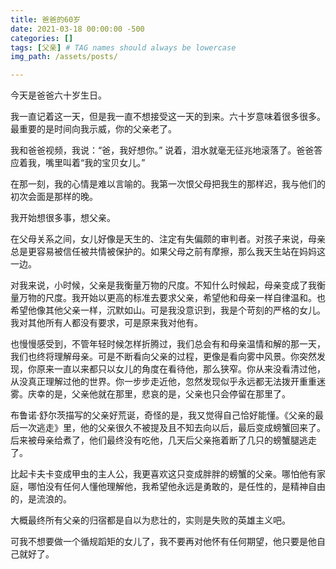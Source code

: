 ```yaml
---
title: 爸爸的60岁
date: 2021-03-18 00:00:00 -500
categories: []
tags: [父亲] # TAG names should always be lowercase
img_path: /assets/posts/

---
```


今天是爸爸六十岁生日。

我一直记着这一天，但是我一直不想接受这一天的到来。六十岁意味着很多很多。最重要的是时间向我示威，你的父亲老了。

我和爸爸视频，我说：“爸，我好想你。” 说着，泪水就毫无征兆地滚落了。爸爸答应着我，嘴里叫着“我的宝贝女儿。”

在那一刻，我的心情是难以言喻的。我第一次恨父母把我生的那样迟，我与他们的初次会面是那样的晚。

我开始想很多事，想父亲。

在父母关系之间，女儿好像是天生的、注定有失偏颇的审判者。对孩子来说，母亲总是更容易被信任被共情被保护的。如果父母之前有摩擦，那么我天生站在妈妈这一边。

对我来说，小时候，父亲是我衡量万物的尺度。不知什么时候起，母亲变成了我衡量万物的尺度。我开始以更高的标准去要求父亲，希望他和母亲一样自律温和。也希望他像其他父亲一样，沉默如山。可是我没意识到，我是个苛刻的严格的女儿。我对其他所有人都没有要求，可是原来我对他有。

也慢慢感受到，不管年轻时候怎样折腾过，我们总会有和母亲温情和解的那一天，我们也终将理解母亲。可是不断看向父亲的过程，更像是看向雾中风景。你突然发现，你原来一直以来都只以女儿的角度在看待他，那么狭窄。你从来没看清过他，从没真正理解过他的世界。你一步步走近他，忽然发现似乎永远都无法拨开重重迷雾。庆幸的是，父亲他就在那里，悲哀的是，父亲也只会停留在那里了。

布鲁诺·舒尔茨描写的父亲好荒诞，奇怪的是，我又觉得自己恰好能懂。《父亲的最后一次逃走》里，他的父亲很久不被提及且不知去向以后，最后变成螃蟹回来了。后来被母亲给煮了，他们最终没有吃他，几天后父亲拖着断了几只的螃蟹腿逃走了。

比起卡夫卡变成甲虫的主人公，我更喜欢这只变成胖胖的螃蟹的父亲。哪怕他有家庭，哪怕没有任何人懂他理解他，我希望他永远是勇敢的，是任性的，是精神自由的，是流浪的。

大概最终所有父亲的归宿都是自以为悲壮的，实则是失败的英雄主义吧。

可我不想要做一个循规蹈矩的女儿了，我不要再对他怀有任何期望，他只要是他自己就好了。
